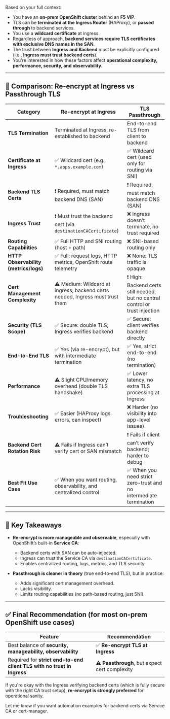 Based on your full context:

* You have an **on-prem OpenShift cluster** behind an **F5 VIP**.
* TLS can be **terminated at the Ingress Router** (HAProxy), or **passed through** to backend services.
* You use a **wildcard certificate** at ingress.
* Regardless of approach, **backend services require TLS certificates with exclusive DNS names in the SAN**.
* The trust between **Ingress and Backend** must be explicitly configured (i.e., **Ingress must trust backend certs**).
* You're interested in how these factors affect **operational complexity, performance, security, and observability**.

---

## 🔄 **Comparison: Re-encrypt at Ingress vs Passthrough TLS**

| **Category**                          | **Re-encrypt at Ingress**                                                     | **TLS Passthrough**                                                           |
| ------------------------------------- | ----------------------------------------------------------------------------- | ----------------------------------------------------------------------------- |
| **TLS Termination**                   | Terminated at Ingress, re-established to backend                              | End-to-end TLS from client to backend                                         |
| **Certificate at Ingress**            | ✅ Wildcard cert (e.g., `*.apps.example.com`)                                  | ✅ Wildcard cert (used only for routing via SNI)                               |
| **Backend TLS Certs**                 | ❗ Required, must match backend DNS (SAN)                                      | ❗ Required, must match backend DNS (SAN)                                      |
| **Ingress Trust**                     | ❗ Must trust the backend cert (via `destinationCACertificate`)                | ❌ Ingress doesn’t terminate, no trust required                                |
| **Routing Capabilities**              | ✅ Full HTTP and SNI routing (host + path)                                     | ❌ SNI-based routing only                                                      |
| **HTTP Observability (metrics/logs)** | ✅ Full: request logs, HTTP metrics, OpenShift route telemetry                 | ❌ None: TLS traffic is opaque                                                 |
| **Cert Management Complexity**        | ⚠️ Medium: Wildcard at ingress; backend certs needed, Ingress must trust them | ❗ High: Backend certs still needed, but no central control or trust injection |
| **Security (TLS Scope)**              | ✅ Secure: double TLS; Ingress verifies backend                                | ✅ Secure: client verifies backend directly                                    |
| **End-to-End TLS**                    | ✅ Yes (via re-encrypt), but with intermediate termination                     | ✅ Yes, strict end-to-end (no termination)                                     |
| **Performance**                       | ⚠️ Slight CPU/memory overhead (double TLS handshake)                          | ✅ Lower latency, no extra TLS processing at Ingress                           |
| **Troubleshooting**                   | ✅ Easier (HAProxy logs errors, can inspect)                                   | ❌ Harder (no visibility into app-level issues)                                |
| **Backend Cert Rotation Risk**        | ⚠️ Fails if Ingress can’t verify cert or SAN mismatch                         | ❗ Fails if client can’t verify backend; harder to debug                       |
| **Best Fit Use Case**                 | ✅ When you want routing, observability, and centralized control               | ✅ When you need strict zero-trust and no intermediate termination             |

---

## 🧠 Key Takeaways

* **Re-encrypt is more manageable and observable**, especially with OpenShift’s built-in **Service CA**:

  * Backend certs with SAN can be auto-injected.
  * Ingress can trust the Service CA via `destinationCACertificate`.
  * Enables centralized routing, logs, metrics, and TLS security.

* **Passthrough is cleaner in theory** (true end-to-end TLS), but in practice:

  * Adds significant cert management overhead.
  * Lacks visibility.
  * Limits routing capabilities (no path-based routing, just SNI).

---

## ✅ Final Recommendation (for most on-prem OpenShift use cases)

| Feature                                                                | Recommendation                                 |
| ---------------------------------------------------------------------- | ---------------------------------------------- |
| Best balance of **security, manageability, observability**             | ✅ **Re-encrypt TLS at Ingress**                |
| Required for **strict end-to-end client TLS with no trust in Ingress** | ⚠️ **Passthrough**, but expect cert complexity |

If you're okay with the Ingress verifying backend certs (which is fully secure with the right CA trust setup), **re-encrypt is strongly preferred** for operational sanity.

Let me know if you want automation examples for backend certs via Service CA or cert-manager.
